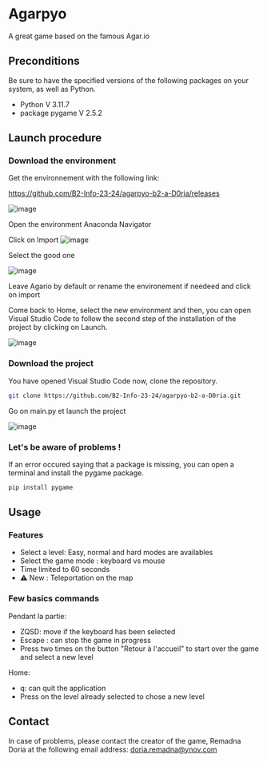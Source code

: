 # Agarpyo

A great game based on the famous Agar.io

## Preconditions

Be sure to have the specified versions of the following packages on your system, as well as Python.

- Python V 3.11.7
- package pygame V 2.5.2

## Launch procedure 

### Download the environment

Get the environnement with the following link:

https://github.com/B2-Info-23-24/agarpyo-b2-a-D0ria/releases

![image](https://github.com/B2-Info-23-24/agarpyo-b2-a-D0ria/assets/112953319/bd39f624-8942-46d4-b51c-124dc43b2773)

Open the environment Anaconda Navigator

Click on Import
 ![image](https://github.com/B2-Info-23-24/agarpyo-b2-a-D0ria/assets/112953319/f9df6199-bee2-4705-841c-fa3141bd19a8)

Select the good one

![image](https://github.com/B2-Info-23-24/agarpyo-b2-a-D0ria/assets/112953319/6b1de50e-4a82-455b-9aff-9287f465fedb)

Leave Agario by default or rename the environement if needeed and click on import 

Come back to Home, select the new environment and then, you can open Visual Studio Code to follow the second step of the installation of the project by clicking on Launch.

![image](https://github.com/B2-Info-23-24/agarpyo-b2-a-D0ria/assets/112953319/4dee08af-a044-4356-8f3c-4c92bc77800d)


### Download the project 

You have opened Visual Studio Code now, clone the repository.

```bash
git clone https://github.com/B2-Info-23-24/agarpyo-b2-a-D0ria.git
```

Go on main.py et launch the project 

![image](https://github.com/B2-Info-23-24/agarpyo-b2-a-D0ria/assets/112953319/f3b9f5fc-a8ef-4fca-a9b2-70c66e63ed9c)


### Let's be aware of problems !

If an error occured saying that a package is missing, you can open a terminal and install the pygame package.

```bash
pip install pygame
```

## Usage

### Features

- Select a level: Easy, normal and hard modes are availables
- Select the game mode : keyboard vs mouse
- Time limited to 60 seconds
- ⚠️ New : Teleportation on the map

### Few basics commands 

Pendant la partie: 
- ZQSD: move if the keyboard has been selected
- Escape : can stop the game in progress
- Press two times on the button "Retour à l'accueil" to start over the game and select a new level

Home:
- q: can quit the application
- Press on the level already selected to chose a new level


## Contact

In case of problems, please contact the creator of the game, Remadna Doria at the following email address: doria.remadna@ynov.com
